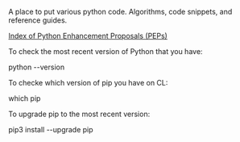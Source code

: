 A place to put various python code. Algorithms, code snippets, and reference guides.


[Index of Python Enhancement Proposals (PEPs)](https://www.python.org/dev/peps/)


To check the most recent version of Python that you have:

python --version

To checke which version of pip you have on CL:

which pip

To upgrade pip to the most recent version:

pip3 install --upgrade pip
